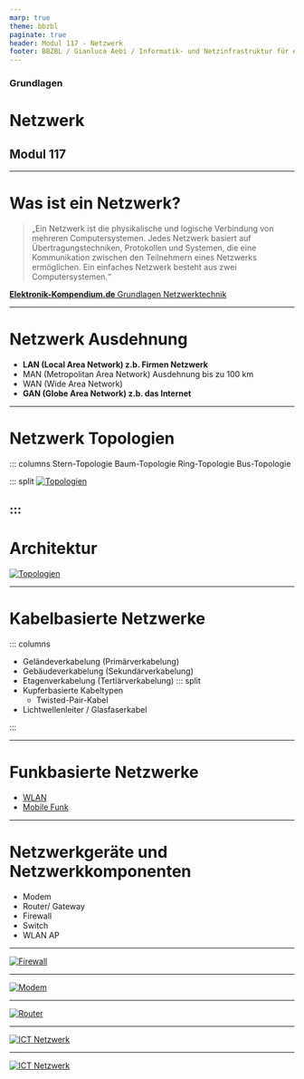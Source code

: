 ```yaml
---
marp: true
theme: bbzbl
paginate: true
header: Modul 117 - Netzwerk
footer: BBZBL / Gianluca Aebi / Informatik- und Netzinfrastruktur für ein kleines Unternehmen realisieren
---
```


<!-- _class: big center -->
### Grundlagen
# Netzwerk
## Modul 117

---

# Was ist ein Netzwerk?

> „Ein Netzwerk ist die physikalische und logische Verbindung von mehreren Computersystemen. Jedes Netzwerk basiert auf Übertragungstechniken, Protokollen und Systemen, die eine Kommunikation zwischen den Teilnehmern eines Netzwerks ermöglichen. Ein einfaches Netzwerk besteht aus zwei Computersystemen.“

[**Elektronik-Kompendium.de** Grundlagen Netzwerktechnik ](https://www.elektronik-kompendium.de/sites/net/0503271.htm)

---

# Netzwerk Ausdehnung

- **LAN (Local Area Network) z.b. Firmen Netzwerk**
- MAN (Metropolitan Area Network) Ausdehnung bis zu 100 km
- WAN (Wide Area Network)
- **GAN (Globe Area Network) z.b. das Internet**

---

# Netzwerk Topologien
::: columns
Stern-Topologie
Baum-Topologie
Ring-Topologie
Bus-Topologie

::: split
[![Topologien](../images/NetzwerkTopologien.svg)](https://de.wikipedia.org/wiki/Topologie_%28Rechnernetz%29)

:::
---

# Architektur
[![Topologien](../images/p2p-vs-client-server-architecture.jpg)](https://www.resilio.com/blog/whats-the-difference-between-peer-to-peer-and-client-server)

---

# Kabelbasierte Netzwerke
::: columns
- Geländeverkabelung (Primärverkabelung)
- Gebäudeverkabelung (Sekundärverkabelung)
- Etagenverkabelung (Tertiärverkabelung)
::: split
- Kupferbasierte Kabeltypen 
    - Twisted-Pair-Kabel
- Lichtwellenleiter / Glasfaserkabel

:::


---

# Funkbasierte Netzwerke
- [WLAN](https://www.bakom.admin.ch/bakom/de/home/telekommunikation/technologie/wlan.html)
- [Mobile Funk](https://www.bakom.admin.ch/bakom/de/home/telekommunikation/technologie/5g.html)

---

# Netzwerkgeräte und Netzwerkkomponenten
- Modem
- Router/ Gateway
- Firewall
- Switch
- WLAN AP

---

[![Firewall](../images/Firewall.png)]()

---

[![Modem](../images/Modem.png)]()

---

[![Router](../images/Router.png)]()

---

[![ICT Netzwerk](../images/ict_netzwerk.svg)](https://ict-coach.ch/zh/basisinfrastruktur/netzwerk/)

---

[![ICT Netzwerk](../images/ict_physisches-netzwerk.svg)](https://ict-coach.ch/zh/basisinfrastruktur/netzwerk/)
